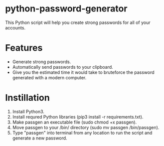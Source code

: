 # python-password-generator
This Python script will help you create strong passwords for all of your accounts.

# Features
- Generate strong passwords.
- Automatically send passwords to your clipboard.
- Give you the estimated time it would take to bruteforce the password generated with a modern computer. 

# Instillation
1. Install Python3.
2. Install requred Python libraries (pip3 install -r requirements.txt).
3. Make passgen an executable file (sudo chmod +x passgen).
4. Move passgen to your /bin/ directory (sudo mv passgen /bin/passgen).
5. Type "passgen" into terminal from any location to run the script and generate a new password.
